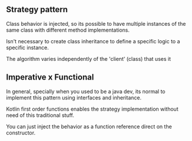 ## Strategy pattern

Class behavior is injected, so its possible to have
multiple instances of the same class with different
method implementations.

Isn't necessary to create class inheritance to define
a specific logic to a specific instance.

The algorithm varies independently of the 'client'
(class) that uses it

## Imperative x Functional

In general, specially when you used to be a java dev,
its normal to implement this pattern using interfaces
and inheritance.

Kotlin first order functions enables the strategy
implementation without need of this traditional stuff.

You can just inject the behavior as a function reference
direct on the constructor.